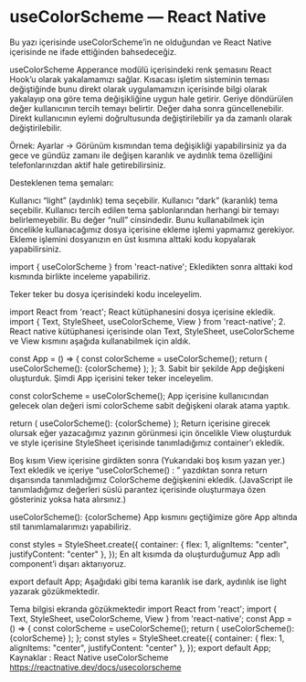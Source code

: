 # useColorScheme — React Native

Bu yazı içerisinde useColorScheme’in ne olduğundan ve React Native içerisinde ne ifade ettiğinden bahsedeceğiz.

useColorScheme Apperance modülü içerisindeki renk şemasını React Hook’u olarak yakalamamızı sağlar. Kısacası işletim sisteminin teması değiştiğinde bunu direkt olarak uygulamamızın içerisinde bilgi olarak yakalayıp ona göre tema değişikliğine uygun hale getirir. Geriye döndürülen değer kullanıcının tercih temayı belirtir. Değer daha sonra güncellenebilir. Direkt kullanıcının eylemi doğrultusunda değiştirilebilir ya da zamanlı olarak değiştirilebilir.

Örnek: Ayarlar -> Görünüm kısmından tema değişikliği yapabilirsiniz ya da gece ve gündüz zamanı ile değişen karanlık ve aydınlık tema özelliğini telefonlarınızdan aktif hale getirebilirsiniz.

Desteklenen tema şemaları:

Kullanıcı “light” (aydınlık) tema seçebilir.
Kullanıcı “dark” (karanlık) tema seçebilir.
Kullanıcı tercih edilen tema şablonlarından herhangi bir temayı belirlemeyebilir. Bu değer “null” cinsindedir.
Bunu kullanabilmek için öncelikle kullanacağımız dosya içerisine ekleme işlemi yapmamız gerekiyor. Ekleme işlemini dosyanızın en üst kısmına alttaki kodu kopyalarak yapabilirsiniz.

import { useColorScheme } from 'react-native';
Ekledikten sonra alttaki kod kısmında birlikte inceleme yapabiliriz.

Teker teker bu dosya içerisindeki kodu inceleyelim.

import React from 'react';
React kütüphanesini dosya içerisine ekledik.
import { Text, StyleSheet, useColorScheme, View } from 'react-native'; 2. React native kütüphanesi içerisinde olan Text, StyleSheet, useColorScheme ve View kısmını aşağıda kullanabilmek için aldık.

const App = () => {
const colorScheme = useColorScheme();
return (
<View style={styles.container}>
<Text>useColorScheme(): {colorScheme}</Text>
</View>
);
}; 3. Sabit bir şekilde App değişkeni oluşturduk. Şimdi App içerisini teker teker inceleyelim.

const colorScheme = useColorScheme();
App içerisine kullanıcından gelecek olan değeri ismi colorScheme sabit değişkeni olarak atama yaptık.

return (
<View style={styles.container}>
<Text>useColorScheme(): {colorScheme}</Text>
</View>
);
Return içerisine girecek olursak eğer yazacağımız yazının görünmesi için öncelikle View oluşturduk ve style içerisine StyleSheet içerisinde tanımladığımız container’ı ekledik.

<View style={styles.container}>
    Boş kısım
</View>
View içerisine girdikten sonra (Yukarıdaki boş kısım yazan yer.) Text ekledik ve içeriye “useColorScheme() : ” yazdıktan sonra return dışarısında tanımladığımız ColorScheme değişkenini ekledik. (JavaScript ile tanımladığımız değerleri süslü parantez içerisinde oluşturmaya özen gösteriniz yoksa hata alırsınız.)

<Text>useColorScheme(): {colorScheme}</Text>
App kısmını geçtiğimize göre App altında stil tanımlamalarımızı yapabiliriz.

const styles = StyleSheet.create({
container: {
flex: 1,
alignItems: "center",
justifyContent: "center"
},
});
En alt kısımda da oluşturduğumuz App adlı component’i dışarı aktarıyoruz.

export default App;
Aşağıdaki gibi tema karanlık ise dark, aydınlık ise light yazarak gözükmektedir.

Tema bilgisi ekranda gözükmektedir
import React from 'react';
import { Text, StyleSheet, useColorScheme, View } from 'react-native';
const App = () => {
const colorScheme = useColorScheme();
return (
<View style={styles.container}>
<Text>useColorScheme(): {colorScheme}</Text>
</View>
);
};
const styles = StyleSheet.create({
container: {
flex: 1,
alignItems: "center",
justifyContent: "center"
},
});
export default App;
Kaynaklar : React Native useColorScheme https://reactnative.dev/docs/usecolorscheme
